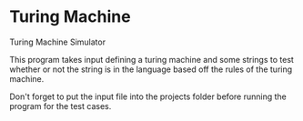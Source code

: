 # Turing Machine
Turing Machine Simulator

This program takes input defining a turing machine and some strings to test whether or not the string is in the language based off the rules of the turing machine.

Don't forget to put the input file into the projects folder before running the program for the test cases.
